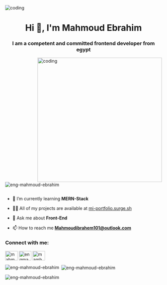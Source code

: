 <img align="center"  src="https://www.wingstechsolutions.com/wp-content/uploads/2022/03/full-stack-development.gif" alt="coding"/>
<h1 align="center">Hi 👋, I'm Mahmoud Ebrahim</h1>
<h3 align="center">I am a competent and committed frontend developer from egypt</h3>
<img align="right" width="400" src="https://cdn.dribbble.com/users/1162077/screenshots/3848914/media/7ed7d5ca074b48b328150e5a231e8d1f.gif" alt="coding"/>

<p align="left"> <img src="https://komarev.com/ghpvc/?username=eng-mahmoud-ebrahim&label=Profile%20views&color=0e75b6&style=flat" alt="eng-mahmoud-ebrahim" /> </p>

<p align="left"> <a href="https://twitter.com/" target="blank"><img src="https://img.shields.io/twitter/follow/?logo=twitter&style=for-the-badge" alt="" /></a> </p>

- 🌱 I’m currently learning **MERN-Stack**

- 👨‍💻 All of my projects are available at [mi-portfolio.surge.sh](mi-portfolio.surge.sh)

- 💬 Ask me about **Front-End**

- 📫 How to reach me **Mahmoudibrahem101@outlook.com**

<h3 align="left">Connect with me:</h3>
<p align="left">
<a href="https://linkedin.com/in/mahmoud ebrahim" target="blank"><img align="center" src="https://raw.githubusercontent.com/rahuldkjain/github-profile-readme-generator/master/src/images/icons/Social/linked-in-alt.svg" alt="mahmoud ebrahim" height="30" width="40" /></a>
<a href="https://fb.com/engmahmoud ebrahim" target="blank"><img align="center" src="https://raw.githubusercontent.com/rahuldkjain/github-profile-readme-generator/master/src/images/icons/Social/facebook.svg" alt="engmahmoud ebrahim" height="30" width="40" /></a>
<a href="https://instagram.com/mamhoudebrahim" target="blank"><img align="center" src="https://raw.githubusercontent.com/rahuldkjain/github-profile-readme-generator/master/src/images/icons/Social/instagram.svg" alt="mamhoudebrahim" height="30" width="40" /></a>
</p>



<p><img align="left" src="https://github-readme-stats.vercel.app/api/top-langs?username=eng-mahmoud-ebrahim&show_icons=true&locale=en&layout=compact" alt="eng-mahmoud-ebrahim" /></p>

<p>&nbsp;<img align="center" src="https://github-readme-stats.vercel.app/api?username=eng-mahmoud-ebrahim&show_icons=true&locale=en" alt="eng-mahmoud-ebrahim" /></p>

<p><img align="center" src="https://github-readme-streak-stats.herokuapp.com/?user=eng-mahmoud-ebrahim&" alt="eng-mahmoud-ebrahim" /></p>
